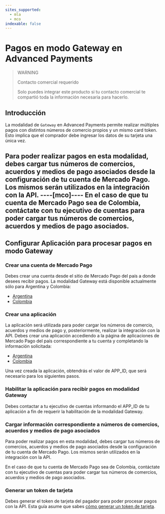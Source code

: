 ```yaml
---
sites_supported:
  - mla
  - mco
indexable: false
---
```


# Pagos en modo Gateway en Advanced Payments

> WARNING
>
> Contacto comercial requerido
>
> Solo puedes integrar este producto si tu contacto comercial te compartió toda la información necesaria para hacerlo.


## Introducción

La modalidad de `Gateway` en Advanced Payments permite realizar múltiples pagos con distintos números de comercio propios y un mismo card token. Esto implica que el comprador debe ingresar los datos de su tarjeta una única vez.

Para poder realizar pagos en esta modalidad, debes cargar tus números de comercios, acuerdos y medios de pago asociados desde la configuración de tu cuenta de Mercado Pago. Los mismos serán utilizados en la integración con la API.
----[mco]----
En el caso de que tu cuenta de Mercado Pago sea de Colombia, contáctate con tu ejecutivo de cuentas para poder cargar tus números de comercios, acuerdos y medios de pago asociados.
------------

## Configurar Aplicación para procesar pagos en modo Gateway

### Crear una cuenta de Mercado Pago

Debes crear una cuenta desde el sitio de Mercado Pago del país a donde desees recibir pagos. La modalidad Gateway está disponible actualmente sólo para Argentina y Colombia:

* [Argentina](https://www.mercadopago.com.ar)
* [Colombia](https://www.mercadopago.com.co)

### Crear una aplicación

La aplicación será utilizada para poder cargar los números de comercio, acuerdos y medios de pago y, posteriormente, realizar la integración con la API.
Debes crear una aplicación accediendo a la página de aplicaciones de Mercado Pago del país correspondiente a tu cuenta y completando la información solicitada:

* [Argentina](https://applications.mercadopago.com.ar)
* [Colombia](https://applications.mercadopago.com.co)

Una vez creada la aplicación, obtendrás el valor de APP_ID, que será necesario para los siguientes pasos.


### Habilitar la aplicación para recibir pagos en modalidad Gateway

Debes contactar a tu ejecutivo de cuentas informando el APP_ID de tu aplicación a fin de requerir la habilitación de la modalidad Gateway.

### Cargar información correspondiente a números de comercios, acuerdos y medios de pago asociados

Para poder realizar pagos en esta modalidad, debes cargar tus números de comercios, acuerdos y medios de pago asociados desde la configuración de tu cuenta de Mercado Pago. Los mismos serán utilizados en la integración con la API.

En el caso de que tu cuenta de Mercado Pago sea de Colombia, contáctate con tu ejecutivo de cuentas para poder cargar tus números de comercios, acuerdos y medios de pago asociados.

### Generar un token de tarjeta

Debes generar el token de tarjeta del pagador para poder procesar pagos con la API. Esta guía asume que sabes [cómo generar un token de tarjeta](https://www.mercadopago.com.ar/developers/es/guides/online-payments/checkout-api/receiving-payment-by-card).

